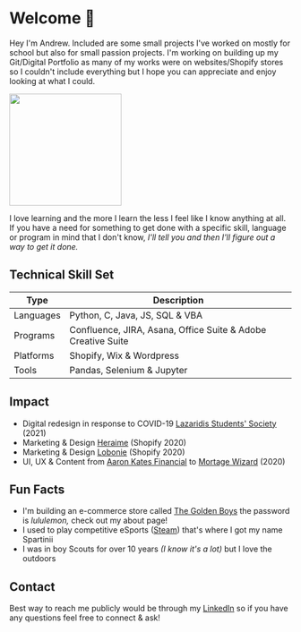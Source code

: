 # Welcome :wave:

Hey I'm Andrew. Included are some small projects I've worked on mostly for school but also for small passion projects. I'm working on building up my Git/Digital Portfolio as many of my works were on websites/Shopify stores so I couldn't include everything but I hope you can appreciate and enjoy looking at what I could. 

<img src="https://cdn.shopify.com/s/files/1/0469/9098/3319/files/Casual_Profile_Square.JPG?v=1615929696" width="200" height="200" />

I love learning and the more I learn the less I feel like I know anything at all. If you have a need for something to get done with a specific skill, language or program in mind that I don't know, <em> I'll tell you and then I'll figure out a way to get it done. </em>

## Technical Skill Set
| Type      | Description |
| ----------- | ----------- |
| Languages | Python, C, Java, JS, SQL & VBA  |
| Programs  | Confluence, JIRA, Asana, Office Suite & Adobe Creative Suite |
| Platforms | Shopify, Wix & Wordpress | 
| Tools     | Pandas, Selenium & Jupyter |


## Impact
- Digital redesign in response to COVID-19 [Lazaridis Students' Society](https://lazsoc.ca/) (2021)
- Marketing & Design [Heraime](https://www.heirame.com/) (Shopify 2020)
- Marketing & Design [Lobonie](https://www.lobonie.com/) (Shopify 2020)
- UI, UX & Content from [Aaron Kates Financial](http://www.aaronkatesfinancial.com/) to [Mortage Wizard](https://mortgagewizard.ca/) (2020)

## Fun Facts

- I'm building an e-commerce store called [The Golden Boys](https://thegoldenboys.ca/pages/about) the password is <em> lululemon, </em> check out my about page! 
- I used to play competitive eSports ([Steam](https://steamcommunity.com/id/spartinii/)) that's where I got my name Spartinii
- I was in boy Scouts for over 10 years <em>(I know it's a lot)</em> but I love the outdoors

## Contact
Best way to reach me publicly would be through my [LinkedIn](https://www.linkedin.com/in/liutiev/) so if you have any questions feel free to connect & ask! 
